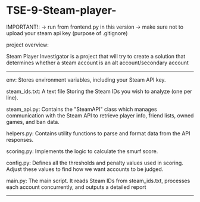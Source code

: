 # TSE-9-Steam-player-

IMPORTANT!: 
-> run from frontend.py in this version
-> make sure not to upload your steam api key (purpose of .gitignore)

project overview: 

Steam Player Investigator is a project that will try to create a solution that determines whether a steam account is an alt account/secondary account

---

env: Stores environment variables, including your Steam API key.

steam_ids.txt: A text file Storing the Steam IDs you wish to analyze (one per line).

steam_api.py: Contains the "SteamAPI" class which manages communication with the Steam API to retrieve player info, friend lists, owned games, and ban data.

helpers.py: Contains utility functions to parse and format data from the API responses.

scoring.py: Implements the logic to calculate the smurf score.

config.py: Defines all the thresholds and penalty values used in scoring. Adjust these values to find how we want accounts to be judged.

main.py: The main script. It reads Steam IDs from steam_ids.txt, processes each account concurrently, and outputs a detailed report

---